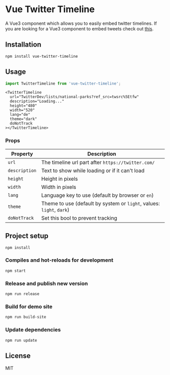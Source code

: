 # Vue Twitter Timeline

A Vue3 component which allows you to easily embed twitter timelines.
If you are looking for a Vue3 component to embed tweets check out [this](https://github.com/DannyFeliz/vue-tweet).

## Installation

```
npm install vue-twitter-timeline
```
## Usage

```javascript
import TwitterTimeline from 'vue-twitter-timeline';
```

```vue
<TwitterTimeline
  url="TwitterDev/lists/national-parks?ref_src=twsrc%5Etfw"
  description="Loading..."
  height="480"
  width="520"
  lang="de"
  theme="dark"
  doNotTrack
></TwitterTimeline>
```

### Props

| Property | Description |
| --- | --- |
| `url` | The timeline url part after `https://twitter.com/` |
| `description` | Text to show while loading or if it can't load |
| `height` | Height in pixels |
| `width` | Width in pixels |
| `lang` | Language key to use (default by browser or `en`) |
| `theme` | Theme to use (default by system or `light`, values: `light`, `dark`) |
| `doNotTrack` | Set this bool to prevent tracking |

## Project setup

```
npm install
```

### Compiles and hot-reloads for development

```
npm start
```

### Release and publish new version

```
npm run release
```

### Build for demo site

```
npm run build-site
```

### Update dependencies

```
npm run update
```

## License

MIT
